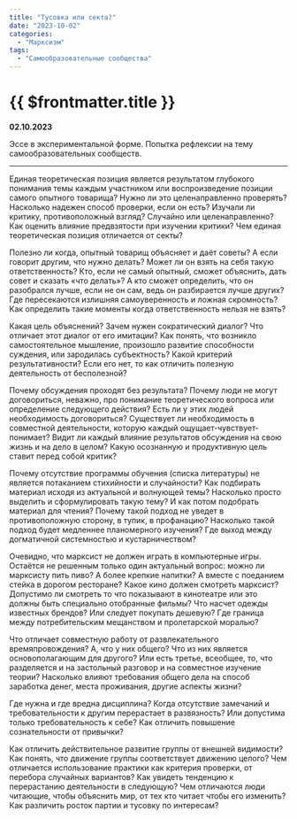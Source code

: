```yaml
---
title: "Тусовка или секта?"
date: "2023-10-02"
categories:
  - "Марксизм"
tags:
  - "Самообразовательные сообщества"
---
```


# {{ $frontmatter.title }}

**02.10.2023**

Эссе в экспериментальной форме. Попытка рефлексии на тему самообразовательных сообществ.

---

Единая теоретическая позиция является результатом глубокого понимания темы каждым участником или воспроизведение позиции самого опытного товарища? Нужно ли это целенаправленно проверять? Насколько надежен способ проверки, если он есть? Изучали ли критику, противоположный взгляд? Случайно или целенаправленно? Как оценить влияние предвзятости при изучении критики? Чем единая теоретическая позиция отличается от секты?

Полезно ли когда, опытный товарищ объясняет и даёт советы? А если говорит другим, что нужно делать? Может ли он взять на себя такую ответственность? Кто, если не самый опытный, сможет объяснить, дать совет и сказать «что делать»? А кто сможет определить, что он разобрался лучше, если не он сам, ведь он разбирается лучше других? Где пересекаются излишняя самоуверенность и ложная скромность? Как определить такие моменты когда ответственность нельзя не взять?

Какая цель объяснений? Зачем нужен сократический диалог? Что отличает этот диалог от его имитации? Как понять, что возникло самостоятельное мышление, произошло развитие способности суждения, или зародилась субъектность? Какой критерий результативности? Если его нет, то как отличить полезную деятельность от бесполезной?

Почему обсуждения проходят без результата? Почему люди не могут договориться, неважно, про понимание теоретического вопроса или определение следующего действия? Есть ли у этих людей необходимость договориться? Существует ли необходимость в совместной деятельности, которую каждый ощущает-чувствует-понимает? Видит ли каждый влияние результатов обсуждения на свою жизнь и на дело в целом? Какую осознанную и продуктивную цель ставит перед собой критик?

Почему отсутствие программы обучения (списка литературы) не является потаканием стихийности и случайности? Как подбирать материал исходя из актуальной и волнующей темы? Насколько просто выделить и сформулировать такую тему? И как потом подобрать материал для чтения? Почему такой подход не уведет в противоположную сторону, в тупик, в профанацию? Насколько такой подход будет медленнее планомерного изучения? Где выход между догматичной системностью и кустарничеством?

Очевидно, что марксист не должен играть в компьютерные игры. Остаётся не решенным только один актуальный вопрос: можно ли марксисту пить пиво? А более крепкие напитки? А вместе с поеданием стейка в дорогом ресторане? Какое кино должен смотреть марксист? Допустимо ли смотреть то что показывают в кинотеатре или это должны быть специально отобранные фильмы? Что насчет одежды известных брендов? Или следует покупать дешевую? Где граница между потребительским мещанством и пролетарской моралью?

Что отличает совместную работу от развлекательного времяпровождения? А, что у них общего? Что из них является основополагающим для другого? Или есть третье, всеобщее, то, что разделяется и на застольный разговор и на совместное изучение теории? Насколько влияют требования общего дела на способ заработка денег, места проживания, другие аспекты жизни?

Где нужна и где вредна дисциплина? Когда отсутствие замечаний и требовательности к другим перерастает в развязность? Или допустима только требовательность к себе? Как отличить повышение сознательности от привычки?

Как отличить действительное развитие группы от внешней видимости? Как понять, что движение группы соответствует движению целого? Чем отличается использование практики как критерия проверки, от перебора случайных вариантов? Как увидеть тенденцию к перерастанию деятельности в следующую? Чем отличаются люди читающие, чтобы объяснить мир, от тех кто читает чтобы его изменить? Как различить росток партии и тусовку по интересам?